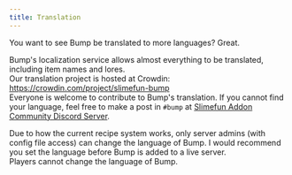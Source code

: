 ```yaml
---
title: Translation
---
```


You want to see Bump be translated to more languages? Great.

Bump's localization service allows almost everything to be translated, including item names and lores.  
Our translation project is hosted at Crowdin: <https://crowdin.com/project/slimefun-bump>  
Everyone is welcome to contribute to Bump's translation. If you cannot find your language, feel free to make a post in `#bump` at [Slimefun Addon Community Discord Server](https://discord.gg/SqD3gg5SAU).

Due to how the current recipe system works, only server admins (with config file access) can change the language of Bump. I would recommend you set the language before Bump is added to a live server.  
Players cannot change the language of Bump.
